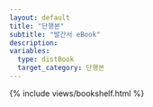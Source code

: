 ```yaml
---
layout: default
title: "단행본"
subtitle: "발간서 eBook"
description:
variables:
  type: distBook
  target_category: 단행본
---
```


{% include views/bookshelf.html %}
